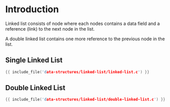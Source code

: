 # Introduction

Linked list consists of node where each nodes contains a
data field and a reference (link) to the next node in the list.

A double linked list contains one more reference to the previous
node in the list.

## Single Linked List

```c
{{ include_file('data-structures/linked-list/linked-list.c') }}
```

## Double Linked List

```c
{{ include_file('data-structures/linked-list/double-linked-list.c') }}
```
